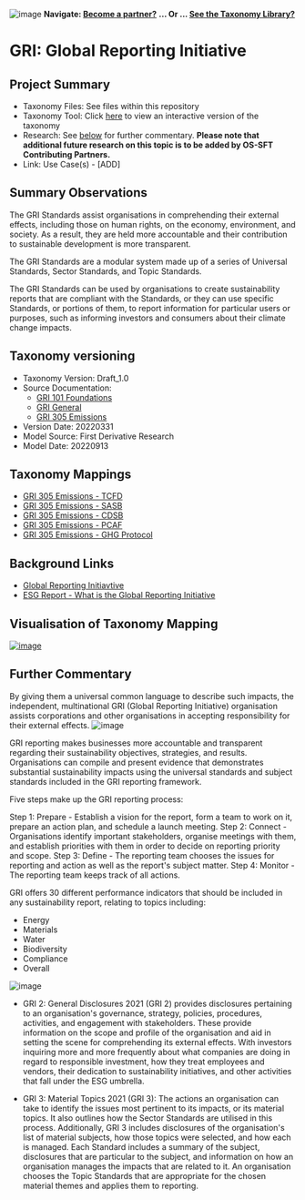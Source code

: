 ![image](https://user-images.githubusercontent.com/112073913/188821900-0c411acf-fbdd-4163-adc9-3ba4e2be78df.png)
**Navigate: [Become a partner?](https://github.com/OS-SFT/06-COLLABORATORS-PARTNERS)**
**... Or ... [See the Taxonomy Library?](https://github.com/orgs/OS-SFT/projects/2)**

# GRI: Global Reporting Initiative

## Project Summary
- Taxonomy Files: See files within this repository
- Taxonomy Tool: Click [here](https://os-sft.solidatus.com/viewer/share/GlAOlCLJWxK2HJF1B6GxMTOguoRjjnnF) to view an interactive version of the taxonomy
- Research: See [below](https://github.com/OS-SFT/Taxonomy-Mappings-Library/tree/main/Single%20Taxonomies/GRI#further-commentary) for further commentary. **Please note that additional future research on this topic is to be added by OS-SFT Contributing Partners.**
- Link: Use Case(s) - [ADD]

## Summary Observations
The GRI Standards assist organisations in comprehending their external effects, including those on human rights, on the economy, environment, and society. As a result, they are held more accountable and their contribution to sustainable development is more transparent. ​​

The GRI Standards are a modular system made up of a series of Universal Standards, Sector Standards, and Topic Standards.

The GRI Standards can be used by organisations to create sustainability reports that are compliant with the Standards, or they can use specific Standards, or portions of them, to report information for particular users or purposes, such as informing investors and consumers about their climate change impacts. 

## Taxonomy versioning

- Taxonomy Version: Draft_1.0
- Source Documentation:
  - [GRI 101 Foundations](https://www.globalreporting.org/standards/media/1036/gri-101-foundation-2016.pdf)
  - [GRI General](https://www.globalreporting.org/standards/media/1037/gri-102-general-disclosures-2016.pdf)
  - [GRI 305 Emissions](https://www.globalreporting.org/standards/media/1012/gri-305-emissions-2016.pdf)
- Version Date: 20220331
- Model Source: First Derivative Research
- Model Date: 20220913

## Taxonomy Mappings
- [GRI 305 Emissions - TCFD](https://github.com/OS-SFT/Taxonomy-Mappings-Library/tree/main/Taxonomy%20Mappings%20-%20Double/GRI%20-%20TCFD)
- [GRI 305 Emissions - SASB](https://github.com/OS-SFT/Taxonomy-Mappings-Library/tree/main/Taxonomy%20Mappings%20-%20Double/GRI%20-%20SASB)
- [GRI 305 Emissions - CDSB](https://github.com/OS-SFT/Taxonomy-Mappings-Library/tree/main/Taxonomy%20Mappings%20-%20Double/GRI%20-%20CDSB)
- [GRI 305 Emissions - PCAF](https://github.com/OS-SFT/Taxonomy-Mappings-Library/tree/main/Taxonomy%20Mappings%20-%20Double/GRI%20-%20PCAF)
- [GRI 305 Emissions - GHG Protocol](https://github.com/OS-SFT/Taxonomy-Mappings-Library/tree/main/Taxonomy%20Mappings%20-%20Double/GRI%20-%20GHG%20Protocol)

## Background Links
- [Global Reporting Initiavtive](https://www.globalreporting.org/about-gri/)
- [ESG Report - What is the Global Reporting Initiative](https://www.esgthereport.com/what-is-the-global-reporting-initiative/)

## Visualisation of Taxonomy Mapping
[![image](https://user-images.githubusercontent.com/112077283/191779610-2150b934-460d-4f55-8362-84b9094340d6.png "Click to open interactive Taxonomy Tool")](https://os-sft.solidatus.com/viewer/share/GlAOlCLJWxK2HJF1B6GxMTOguoRjjnnF)

## Further Commentary
By giving them a universal common language to describe such impacts, the independent, multinational GRI (Global Reporting Initiative) organisation assists corporations and other organisations in accepting responsibility for their external effects. 
 ![image](https://user-images.githubusercontent.com/112077283/191776711-56b8eee2-26ac-48ac-8d47-96d8f26bf932.png)

GRI reporting makes businesses more accountable and transparent regarding their sustainability objectives, strategies, and results. Organisations can compile and present evidence that demonstrates substantial sustainability impacts using the universal standards and subject standards included in the GRI reporting framework.

Five steps make up the GRI reporting process:

Step 1: Prepare - Establish a vision for the report, form a team to work on it, prepare an action plan, and schedule a launch meeting.
Step 2: Connect - Organisations identify important stakeholders, organise meetings with them, and establish priorities with them in order to decide on reporting priority and scope.
Step 3: Define - The reporting team chooses the issues for reporting and action as well as the report's subject matter.
Step 4: Monitor - The reporting team keeps track of all actions.

GRI offers 30 different performance indicators that should be included in any sustainability report, relating to topics including: 
* Energy
* Materials
* Water
* Biodiversity
* Compliance
* Overall

![image](https://user-images.githubusercontent.com/112077283/192553664-0718b399-7f7b-4834-b612-4d21056b3753.png)

* GRI 2: General Disclosures 2021 (GRI 2) provides disclosures pertaining to an organisation's governance, strategy, policies, procedures, activities, and engagement with stakeholders. These provide information on the scope and profile of the organisation and aid in setting the scene for comprehending its external effects. 
With investors inquiring more and more frequently about what companies are doing in regard to responsible investment, how they treat employees and vendors, their dedication to sustainability initiatives, and other activities that fall under the ESG umbrella.

* GRI 3: Material Topics 2021 (GRI 3): The actions an organisation can take to identify the issues most pertinent to its impacts, or its material topics. It also outlines how the Sector Standards are utilised in this process. Additionally, GRI 3 includes disclosures of the organisation's list of material subjects, how those topics were selected, and how each is managed. Each Standard includes a summary of the subject, disclosures that are particular to the subject, and information on how an organisation manages the impacts that are related to it. An organisation chooses the Topic Standards that are appropriate for the chosen material themes and applies them to reporting. 
